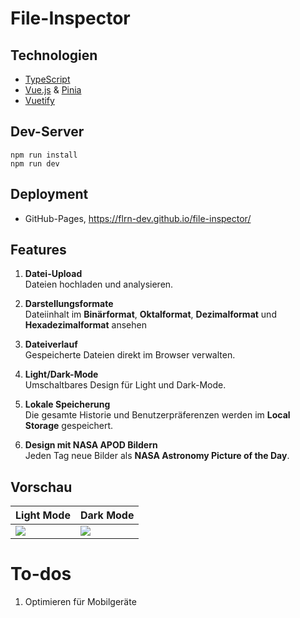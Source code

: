 # File-Inspector

## Technologien

- [TypeScript]()
- [Vue.js](https://vuejs.org/) & [Pinia]()  
- [Vuetify](https://vuetifyjs.com/)

## Dev-Server

```
npm run install
npm run dev
```

## Deployment

- GitHub-Pages, https://flrn-dev.github.io/file-inspector/

## Features

1. **Datei-Upload**  
  Dateien hochladen und analysieren.

2. **Darstellungsformate**  
  Dateiinhalt im **Binärformat**, **Oktalformat**, **Dezimalformat** und **Hexadezimalformat** ansehen

3. **Dateiverlauf**  
  Gespeicherte Dateien direkt im Browser verwalten.

4. **Light/Dark-Mode**  
  Umschaltbares Design für Light und Dark-Mode.

5. **Lokale Speicherung**  
  Die gesamte Historie und Benutzerpräferenzen werden im **Local Storage** gespeichert.

6. **Design mit NASA APOD Bildern**  
  Jeden Tag neue Bilder als **NASA Astronomy Picture of the Day**.

## Vorschau

| Light Mode | Dark Mode |
|------------|-----------|
| ![](preview-light.png) | ![](preview-dark.png) |

# To-dos

1. Optimieren für Mobilgeräte
